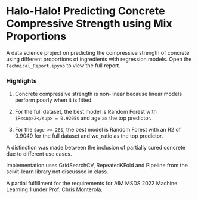 # Halo-Halo! Predicting Concrete Compressive Strength using Mix Proportions

A data science project on predicting the compressive strength of concrete using different proportions of ingredients with regression models. Open the `Technical_Report.ipynb` to view the full report.

### Highlights
1. Concrete compressive strength is non-linear because linear models perform poorly when it is fitted.

2. For the full dataset, the best model is Random Forest with `$R<sup>2</sup> = 0.9205$` and age as the top predictor.

3. For the `$age >= 28$`, the best model is Random Forest with an R2 of 0.9049 for the full dataset and wc_ratio as the top predictor.

A distinction was made between the inclusion of partially cured concrete due to different use cases.

Implementation uses GridSearchCV, RepeatedKFold and Pipeline from the scikit-learn library not discussed in class.


A partial fulfillment for the requirements for AIM MSDS 2022 Machine Learning 1 under Prof. Chris Monterola.
